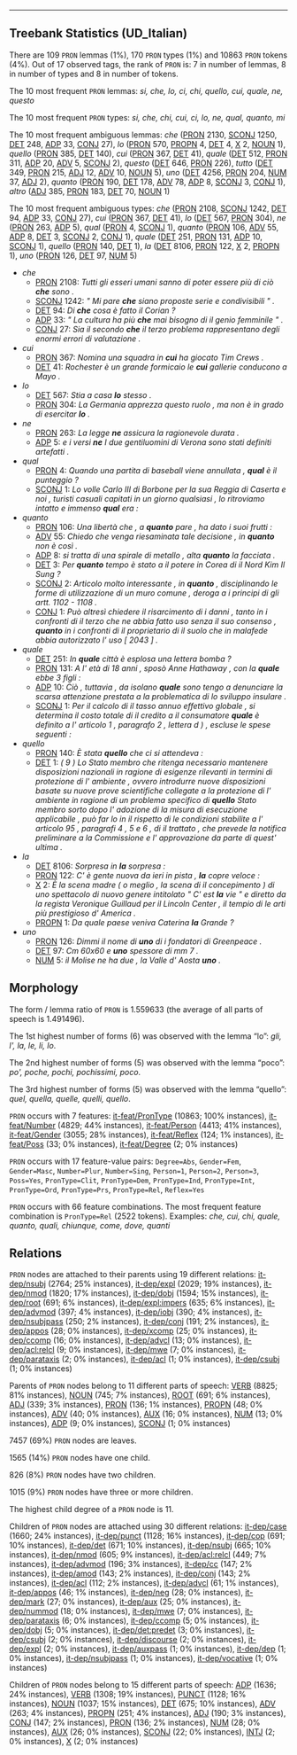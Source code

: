 

--------------------------------------------------------------------------------

## Treebank Statistics (UD_Italian)

There are 109 `PRON` lemmas (1%), 170 `PRON` types (1%) and 10863 `PRON` tokens (4%).
Out of 17 observed tags, the rank of `PRON` is: 7 in number of lemmas, 8 in number of types and 8 in number of tokens.

The 10 most frequent `PRON` lemmas: <em>si, che, lo, ci, chi, quello, cui, quale, ne, questo</em>

The 10 most frequent `PRON` types:  <em>si, che, chi, cui, ci, lo, ne, qual, quanto, mi</em>

The 10 most frequent ambiguous lemmas: <em>che</em> ([PRON]() 2130, [SCONJ]() 1250, [DET]() 248, [ADP]() 33, [CONJ]() 27), <em>lo</em> ([PRON]() 570, [PROPN]() 4, [DET]() 4, [X]() 2, [NOUN]() 1), <em>quello</em> ([PRON]() 385, [DET]() 140), <em>cui</em> ([PRON]() 367, [DET]() 41), <em>quale</em> ([DET]() 512, [PRON]() 311, [ADP]() 20, [ADV]() 5, [SCONJ]() 2), <em>questo</em> ([DET]() 646, [PRON]() 226), <em>tutto</em> ([DET]() 349, [PRON]() 215, [ADJ]() 12, [ADV]() 10, [NOUN]() 5), <em>uno</em> ([DET]() 4256, [PRON]() 204, [NUM]() 37, [ADJ]() 2), <em>quanto</em> ([PRON]() 190, [DET]() 178, [ADV]() 78, [ADP]() 8, [SCONJ]() 3, [CONJ]() 1), <em>altro</em> ([ADJ]() 385, [PRON]() 183, [DET]() 70, [NOUN]() 1)

The 10 most frequent ambiguous types:  <em>che</em> ([PRON]() 2108, [SCONJ]() 1242, [DET]() 94, [ADP]() 33, [CONJ]() 27), <em>cui</em> ([PRON]() 367, [DET]() 41), <em>lo</em> ([DET]() 567, [PRON]() 304), <em>ne</em> ([PRON]() 263, [ADP]() 5), <em>qual</em> ([PRON]() 4, [SCONJ]() 1), <em>quanto</em> ([PRON]() 106, [ADV]() 55, [ADP]() 8, [DET]() 3, [SCONJ]() 2, [CONJ]() 1), <em>quale</em> ([DET]() 251, [PRON]() 131, [ADP]() 10, [SCONJ]() 1), <em>quello</em> ([PRON]() 140, [DET]() 1), <em>la</em> ([DET]() 8106, [PRON]() 122, [X]() 2, [PROPN]() 1), <em>uno</em> ([PRON]() 126, [DET]() 97, [NUM]() 5)


* <em>che</em>
  * [PRON]() 2108: <em>Tutti gli esseri umani sanno di poter essere più di ciò <b>che</b> sono .</em>
  * [SCONJ]() 1242: <em>" Mi pare <b>che</b> siano proposte serie e condivisibili " .</em>
  * [DET]() 94: <em>Di <b>che</b> cosa è fatto il Corian ?</em>
  * [ADP]() 33: <em>" La cultura ha più <b>che</b> mai bisogno di il genio femminile " .</em>
  * [CONJ]() 27: <em>Sia il secondo <b>che</b> il terzo problema rappresentano degli enormi errori di valutazione .</em>
* <em>cui</em>
  * [PRON]() 367: <em>Nomina una squadra in <b>cui</b> ha giocato Tim Crews .</em>
  * [DET]() 41: <em>Rochester è un grande formicaio le <b>cui</b> gallerie conducono a Mayo .</em>
* <em>lo</em>
  * [DET]() 567: <em>Stia a casa <b>lo</b> stesso .</em>
  * [PRON]() 304: <em>La Germania apprezza questo ruolo , ma non è in grado di esercitar <b>lo</b> .</em>
* <em>ne</em>
  * [PRON]() 263: <em>La legge <b>ne</b> assicura la ragionevole durata .</em>
  * [ADP]() 5: <em>e i versi <b>ne</b> I due gentiluomini di Verona sono stati definiti artefatti .</em>
* <em>qual</em>
  * [PRON]() 4: <em>Quando una partita di baseball viene annullata , <b>qual</b> è il punteggio ?</em>
  * [SCONJ]() 1: <em>Lo volle Carlo III di Borbone per la sua Reggia di Caserta e noi , turisti casuali capitati in un giorno qualsiasi , lo ritroviamo intatto e immenso <b>qual</b> era :</em>
* <em>quanto</em>
  * [PRON]() 106: <em>Una libertà che , a <b>quanto</b> pare , ha dato i suoi frutti :</em>
  * [ADV]() 55: <em>Chiedo che venga riesaminata tale decisione , in <b>quanto</b> non è così .</em>
  * [ADP]() 8: <em>si tratta di una spirale di metallo , alta <b>quanto</b> la facciata .</em>
  * [DET]() 3: <em>Per <b>quanto</b> tempo è stato a il potere in Corea di il Nord Kim Il Sung ?</em>
  * [SCONJ]() 2: <em>Articolo molto interessante , in <b>quanto</b> , disciplinando le forme di utilizzazione di un muro comune , deroga a i principi di gli artt. 1102 - 1108 .</em>
  * [CONJ]() 1: <em>Può altresì chiedere il risarcimento di i danni , tanto in i confronti di il terzo che ne abbia fatto uso senza il suo consenso , <b>quanto</b> in i confronti di il proprietario di il suolo che in malafede abbia autorizzato l' uso [ 2043 ] .</em>
* <em>quale</em>
  * [DET]() 251: <em>In <b>quale</b> città è esplosa una lettera bomba ?</em>
  * [PRON]() 131: <em>A l' età di 18 anni , sposò Anne Hathaway , con la <b>quale</b> ebbe 3 figli :</em>
  * [ADP]() 10: <em>Ciò , tuttavia , da isolano <b>quale</b> sono tengo a denunciare la scarsa attenzione prestata a la problematica di lo sviluppo insulare .</em>
  * [SCONJ]() 1: <em>Per il calcolo di il tasso annuo effettivo globale , si determina il costo totale di il credito a il consumatore <b>quale</b> è definito a l' articolo 1 , paragrafo 2 , lettera d ) , escluse le spese seguenti :</em>
* <em>quello</em>
  * [PRON]() 140: <em>È stata <b>quello</b> che ci si attendeva :</em>
  * [DET]() 1: <em>( 9 ) Lo Stato membro che ritenga necessario mantenere disposizioni nazionali in ragione di esigenze rilevanti in termini di protezione di l' ambiente , ovvero introdurre nuove disposizioni basate su nuove prove scientifiche collegate a la protezione di l' ambiente in ragione di un problema specifico di <b>quello</b> Stato membro sorto dopo l' adozione di la misura di esecuzione applicabile , può far lo in il rispetto di le condizioni stabilite a l' articolo 95 , paragrafi 4 , 5 e 6 , di il trattato , che prevede la notifica preliminare a la Commissione e l' approvazione da parte di quest' ultima .</em>
* <em>la</em>
  * [DET]() 8106: <em>Sorpresa in <b>la</b> sorpresa :</em>
  * [PRON]() 122: <em>C' è gente nuova da ieri in pista , <b>la</b> copre veloce :</em>
  * [X]() 2: <em>È la scena madre ( o meglio , la scena di il concepimento ) di uno spettacolo di nuovo genere intitolato " C' est <b>la</b> vie " e diretto da la regista Veronique Guillaud per il Lincoln Center , il tempio di le arti più prestigioso d' America .</em>
  * [PROPN]() 1: <em>Da quale paese veniva Caterina <b>la</b> Grande ?</em>
* <em>uno</em>
  * [PRON]() 126: <em>Dimmi il nome di <b>uno</b> di i fondatori di Greenpeace .</em>
  * [DET]() 97: <em>Cm 60x60 e <b>uno</b> spessore di mm 7 .</em>
  * [NUM]() 5: <em>il Molise ne ha due , la Valle d' Aosta <b>uno</b> .</em>

## Morphology

The form / lemma ratio of `PRON` is 1.559633 (the average of all parts of speech is 1.491496).

The 1st highest number of forms (6) was observed with the lemma “lo”: <em>gli, l', la, le, li, lo</em>.

The 2nd highest number of forms (5) was observed with the lemma “poco”: <em>po', poche, pochi, pochissimi, poco</em>.

The 3rd highest number of forms (5) was observed with the lemma “quello”: <em>quel, quella, quelle, quelli, quello</em>.

`PRON` occurs with 7 features: [it-feat/PronType]() (10863; 100% instances), [it-feat/Number]() (4829; 44% instances), [it-feat/Person]() (4413; 41% instances), [it-feat/Gender]() (3055; 28% instances), [it-feat/Reflex]() (124; 1% instances), [it-feat/Poss]() (33; 0% instances), [it-feat/Degree]() (2; 0% instances)

`PRON` occurs with 17 feature-value pairs: `Degree=Abs`, `Gender=Fem`, `Gender=Masc`, `Number=Plur`, `Number=Sing`, `Person=1`, `Person=2`, `Person=3`, `Poss=Yes`, `PronType=Clit`, `PronType=Dem`, `PronType=Ind`, `PronType=Int`, `PronType=Ord`, `PronType=Prs`, `PronType=Rel`, `Reflex=Yes`

`PRON` occurs with 66 feature combinations.
The most frequent feature combination is `PronType=Rel` (2522 tokens).
Examples: <em>che, cui, chi, quale, quanto, quali, chiunque, come, dove, quanti</em>


## Relations

`PRON` nodes are attached to their parents using 19 different relations: [it-dep/nsubj]() (2764; 25% instances), [it-dep/expl]() (2029; 19% instances), [it-dep/nmod]() (1820; 17% instances), [it-dep/dobj]() (1594; 15% instances), [it-dep/root]() (691; 6% instances), [it-dep/expl:impers]() (635; 6% instances), [it-dep/advmod]() (397; 4% instances), [it-dep/iobj]() (390; 4% instances), [it-dep/nsubjpass]() (250; 2% instances), [it-dep/conj]() (191; 2% instances), [it-dep/appos]() (28; 0% instances), [it-dep/xcomp]() (25; 0% instances), [it-dep/ccomp]() (16; 0% instances), [it-dep/advcl]() (13; 0% instances), [it-dep/acl:relcl]() (9; 0% instances), [it-dep/mwe]() (7; 0% instances), [it-dep/parataxis]() (2; 0% instances), [it-dep/acl]() (1; 0% instances), [it-dep/csubj]() (1; 0% instances)

Parents of `PRON` nodes belong to 11 different parts of speech: [VERB]() (8825; 81% instances), [NOUN]() (745; 7% instances), [ROOT]() (691; 6% instances), [ADJ]() (339; 3% instances), [PRON]() (136; 1% instances), [PROPN]() (48; 0% instances), [ADV]() (40; 0% instances), [AUX]() (16; 0% instances), [NUM]() (13; 0% instances), [ADP]() (9; 0% instances), [SCONJ]() (1; 0% instances)

7457 (69%) `PRON` nodes are leaves.

1565 (14%) `PRON` nodes have one child.

826 (8%) `PRON` nodes have two children.

1015 (9%) `PRON` nodes have three or more children.

The highest child degree of a `PRON` node is 11.

Children of `PRON` nodes are attached using 30 different relations: [it-dep/case]() (1660; 24% instances), [it-dep/punct]() (1128; 16% instances), [it-dep/cop]() (691; 10% instances), [it-dep/det]() (671; 10% instances), [it-dep/nsubj]() (665; 10% instances), [it-dep/nmod]() (605; 9% instances), [it-dep/acl:relcl]() (449; 7% instances), [it-dep/advmod]() (196; 3% instances), [it-dep/cc]() (147; 2% instances), [it-dep/amod]() (143; 2% instances), [it-dep/conj]() (143; 2% instances), [it-dep/acl]() (112; 2% instances), [it-dep/advcl]() (61; 1% instances), [it-dep/appos]() (46; 1% instances), [it-dep/neg]() (28; 0% instances), [it-dep/mark]() (27; 0% instances), [it-dep/aux]() (25; 0% instances), [it-dep/nummod]() (18; 0% instances), [it-dep/mwe]() (7; 0% instances), [it-dep/parataxis]() (6; 0% instances), [it-dep/ccomp]() (5; 0% instances), [it-dep/dobj]() (5; 0% instances), [it-dep/det:predet]() (3; 0% instances), [it-dep/csubj]() (2; 0% instances), [it-dep/discourse]() (2; 0% instances), [it-dep/expl]() (2; 0% instances), [it-dep/auxpass]() (1; 0% instances), [it-dep/dep]() (1; 0% instances), [it-dep/nsubjpass]() (1; 0% instances), [it-dep/vocative]() (1; 0% instances)

Children of `PRON` nodes belong to 15 different parts of speech: [ADP]() (1636; 24% instances), [VERB]() (1308; 19% instances), [PUNCT]() (1128; 16% instances), [NOUN]() (1037; 15% instances), [DET]() (675; 10% instances), [ADV]() (263; 4% instances), [PROPN]() (251; 4% instances), [ADJ]() (190; 3% instances), [CONJ]() (147; 2% instances), [PRON]() (136; 2% instances), [NUM]() (28; 0% instances), [AUX]() (26; 0% instances), [SCONJ]() (22; 0% instances), [INTJ]() (2; 0% instances), [X]() (2; 0% instances)

